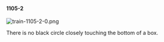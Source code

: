 #### 1105-2
![train-1105-2-0.png](https://github.com/lil-lab/nlvr/raw/master/nlvr/train/images/69/train-1105-2-0.png "train-1105-2-0.png")

There is no black circle closely touching the bottom of a box.